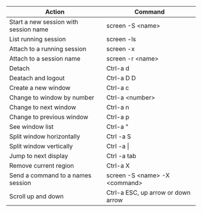 |Action| Command|
|----|-----|
|Start a new session with session name | screen -S \<name> |
|List running session| screen -ls |
|Attach to a running session | screen -x|
|Attach to a session name| screen -r \<name>| 
|Detach | Ctrl-a d |
|Deatach and logout | Ctrl-a D D|
|Create a new window| Ctrl-a c|
|Change to window by number| Ctrl-a \<number>|
|Change to next window| Ctrl-a n|
|Change to previous window| Ctrl-a p|
|See window list| Ctrl-a "|
|Split window horizontally|Ctrl -a S|
|Split window vertically| Ctrl -a \| |
|Jump to next display|Ctrl -a tab|
|Remove current region| Ctrl-a X|
|Send a command to a names session|screen -S \<name> -X \<command>| 
|Scroll up and down| Ctrl-a ESC, up arrow or down arrow|  
